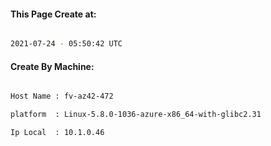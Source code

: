 
   
#### This Page Create at:

```bash

2021-07-24 - 05:50:42 UTC

```

#### Create By Machine:

```bash

Host Name : fv-az42-472

platform  : Linux-5.8.0-1036-azure-x86_64-with-glibc2.31

Ip Local  : 10.1.0.46

```


